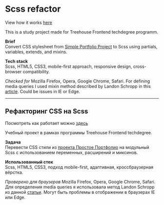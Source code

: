 # Scss refactor  
View how it works [here](https://yoffic.github.io/treehouse_portfolio/projects/scss_refactor/index.html)

This is a study project made for Treehouse Frontend techdegree programm.

**Brief**   
Convert CSS stylesheet from [Simple Portfolio Project](https://github.com/Yoffic/treehouse_portfolio/tree/master/projects/simple_portfolio) to Scss using partials, variables, extends, and mixins.   

**Tech stack**   
Scss, HTML5, CSS3, mobile-first approach, responsive design, cross-browser compatibility.

*Checked for* Mozilla Firefox, Opera, Google Chrome, Safari. For defining media queries I used mixin method described by Landon Schropp in this [article](https://davidwalsh.name/write-media-queries-sass).
Could be issues in IE or Edge.   

*** 
## Рефакторинг CSS на Sсss
Посмотреть как работает можно [здесь](https://yoffic.github.io/treehouse_portfolio/projects/scss_refactor/index.html)

Учебный проект в рамках программы Treehouse Frontend techdegree.

**Задача**   
Перевести CSS стили из [проекта Простое Портфолио](https://github.com/Yoffic/treehouse_portfolio/tree/master/projects/simple_portfolio/#вёрстка-одностраничного-портфолио) на модульный Scss с использованием переменных, расширений и миксинов.

**Использованный стек**   
Scss, HTML5, CSS3, подход mobile-first, адаптивная, кроссбраузерная вёрстка.

*Проверено для браузеров* Mozilla Firefox, Opera, Google Chrome, Safari. Для определения media queries я использовала метод Landon Schropp из данной [статьи](https://davidwalsh.name/write-media-queries-sass).
Могут быть проблемы в отображении в браузерах IE или Edge.
